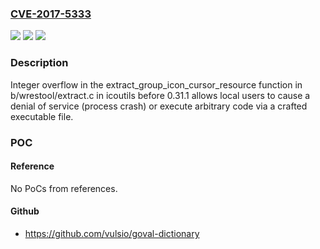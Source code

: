 ### [CVE-2017-5333](https://cve.mitre.org/cgi-bin/cvename.cgi?name=CVE-2017-5333)
![](https://img.shields.io/static/v1?label=Product&message=icoutils&color=blue)
![](https://img.shields.io/static/v1?label=Version&message=n%2Fa&color=blue)
![](https://img.shields.io/static/v1?label=Vulnerability&message=Other&color=brighgreen)

### Description

Integer overflow in the extract_group_icon_cursor_resource function in b/wrestool/extract.c in icoutils before 0.31.1 allows local users to cause a denial of service (process crash) or execute arbitrary code via a crafted executable file.

### POC

#### Reference
No PoCs from references.

#### Github
- https://github.com/vulsio/goval-dictionary

